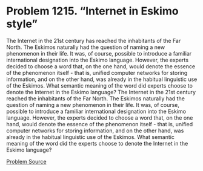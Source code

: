 # Problem 1215. “Internet in Eskimo style”

The Internet in the 21st century has reached the inhabitants of the Far North. The Eskimos naturally had the question of naming a new phenomenon in their life. It was, of course, possible to introduce a familiar international designation into the Eskimo language. However, the experts decided to choose a word that, on the one hand, would denote the essence of the phenomenon itself - that is, unified computer networks for storing information, and on the other hand, was already in the habitual linguistic use of the Eskimos. What semantic meaning of the word did experts choose to denote the Internet in the Eskimo language? The Internet in the 21st century reached the inhabitants of the Far North. The Eskimos naturally had the question of naming a new phenomenon in their life. It was, of course, possible to introduce a familiar international designation into the Eskimo language. However, the experts decided to choose a word that, on the one hand, would denote the essence of the phenomenon itself - that is, unified computer networks for storing information, and on the other hand, was already in the habitual linguistic use of the Eskimos. What semantic meaning of the word did the experts choose to denote the Internet in the Eskimo language?

[Problem Source](https://www.trizland.ru/tasks/5666/)